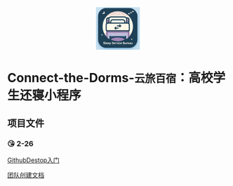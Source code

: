<div align="center">
	<img src="assets/TeamLogo.png" alt="Editor" width="100">
</div>

# Connect-the-Dorms-`云旅百宿`：高校学生还寝小程序

## 项目文件

### :kissing_heart: 2-26 

[GithubDestop入门](doc/GithubDestop入门/GithubIntroductionForMembers.docx)

[团队创建文档](doc/团队创建文档/readme.md)









